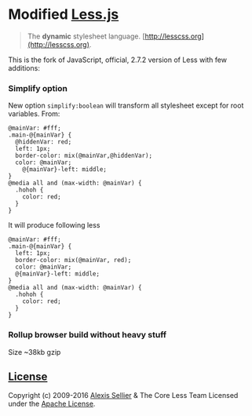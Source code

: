 # Modified [Less.js](http://lesscss.org)

> The **dynamic** stylesheet language. [http://lesscss.org](http://lesscss.org).

This is the fork of JavaScript, official, 2.7.2 version of Less with few additions:

### Simplify option

New option `simplify:boolean` will transform all stylesheet except for root variables.
From:
```less
@mainVar: #fff;
.main-@{mainVar} {
  @hiddenVar: red;
  left: 1px;
  border-color: mix(@mainVar,@hiddenVar);
  color: @mainVar;
    @{mainVar}-left: middle;
}
@media all and (max-width: @mainVar) {
  .hohoh {
    color: red;
  }
}

```
It will produce following less
```less
@mainVar: #fff;
.main-@{mainVar} {
  left: 1px;
  border-color: mix(@mainVar, red);
  color: @mainVar;
  @{mainVar}-left: middle;
}
@media all and (max-width: @mainVar) {
  .hohoh {
    color: red;
  }
}
```

### Rollup browser build without heavy stuff

Size ~38kb gzip

## [License](LICENSE)

Copyright (c) 2009-2016 [Alexis Sellier](http://cloudhead.io) & The Core Less Team
Licensed under the [Apache License](LICENSE).

